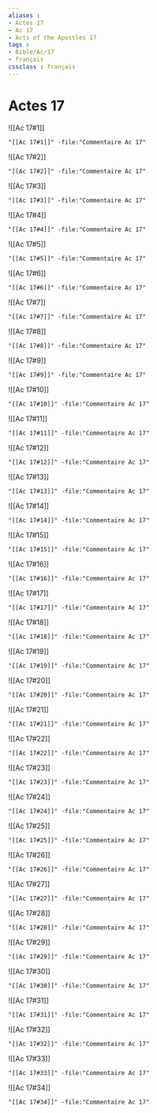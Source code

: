 ```yaml
---
aliases : 
- Actes 17
- Ac 17
- Acts of the Apostles 17
tags : 
- Bible/Ac/17
- français
cssclass : français
---
```


# Actes 17

![[Ac 17#1]]

```query
"[[Ac 17#1]]" -file:"Commentaire Ac 17"
```

![[Ac 17#2]]

```query
"[[Ac 17#2]]" -file:"Commentaire Ac 17"
```

![[Ac 17#3]]

```query
"[[Ac 17#3]]" -file:"Commentaire Ac 17"
```

![[Ac 17#4]]

```query
"[[Ac 17#4]]" -file:"Commentaire Ac 17"
```

![[Ac 17#5]]

```query
"[[Ac 17#5]]" -file:"Commentaire Ac 17"
```

![[Ac 17#6]]

```query
"[[Ac 17#6]]" -file:"Commentaire Ac 17"
```

![[Ac 17#7]]

```query
"[[Ac 17#7]]" -file:"Commentaire Ac 17"
```

![[Ac 17#8]]

```query
"[[Ac 17#8]]" -file:"Commentaire Ac 17"
```

![[Ac 17#9]]

```query
"[[Ac 17#9]]" -file:"Commentaire Ac 17"
```

![[Ac 17#10]]

```query
"[[Ac 17#10]]" -file:"Commentaire Ac 17"
```

![[Ac 17#11]]

```query
"[[Ac 17#11]]" -file:"Commentaire Ac 17"
```

![[Ac 17#12]]

```query
"[[Ac 17#12]]" -file:"Commentaire Ac 17"
```

![[Ac 17#13]]

```query
"[[Ac 17#13]]" -file:"Commentaire Ac 17"
```

![[Ac 17#14]]

```query
"[[Ac 17#14]]" -file:"Commentaire Ac 17"
```

![[Ac 17#15]]

```query
"[[Ac 17#15]]" -file:"Commentaire Ac 17"
```

![[Ac 17#16]]

```query
"[[Ac 17#16]]" -file:"Commentaire Ac 17"
```

![[Ac 17#17]]

```query
"[[Ac 17#17]]" -file:"Commentaire Ac 17"
```

![[Ac 17#18]]

```query
"[[Ac 17#18]]" -file:"Commentaire Ac 17"
```

![[Ac 17#19]]

```query
"[[Ac 17#19]]" -file:"Commentaire Ac 17"
```

![[Ac 17#20]]

```query
"[[Ac 17#20]]" -file:"Commentaire Ac 17"
```

![[Ac 17#21]]

```query
"[[Ac 17#21]]" -file:"Commentaire Ac 17"
```

![[Ac 17#22]]

```query
"[[Ac 17#22]]" -file:"Commentaire Ac 17"
```

![[Ac 17#23]]

```query
"[[Ac 17#23]]" -file:"Commentaire Ac 17"
```

![[Ac 17#24]]

```query
"[[Ac 17#24]]" -file:"Commentaire Ac 17"
```

![[Ac 17#25]]

```query
"[[Ac 17#25]]" -file:"Commentaire Ac 17"
```

![[Ac 17#26]]

```query
"[[Ac 17#26]]" -file:"Commentaire Ac 17"
```

![[Ac 17#27]]

```query
"[[Ac 17#27]]" -file:"Commentaire Ac 17"
```

![[Ac 17#28]]

```query
"[[Ac 17#28]]" -file:"Commentaire Ac 17"
```

![[Ac 17#29]]

```query
"[[Ac 17#29]]" -file:"Commentaire Ac 17"
```

![[Ac 17#30]]

```query
"[[Ac 17#30]]" -file:"Commentaire Ac 17"
```

![[Ac 17#31]]

```query
"[[Ac 17#31]]" -file:"Commentaire Ac 17"
```

![[Ac 17#32]]

```query
"[[Ac 17#32]]" -file:"Commentaire Ac 17"
```

![[Ac 17#33]]

```query
"[[Ac 17#33]]" -file:"Commentaire Ac 17"
```

![[Ac 17#34]]

```query
"[[Ac 17#34]]" -file:"Commentaire Ac 17"
```

